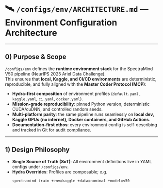 # 🛰️ `/configs/env/ARCHITECTURE.md` — Environment Configuration Architecture

---

## 0) Purpose & Scope

`/configs/env` defines the **runtime environment stack** for the SpectraMind V50 pipeline (NeurIPS 2025 Ariel Data Challenge).  
This ensures that **local, Kaggle, and CI/CD environments** are deterministic, reproducible, and fully aligned with the **Master Coder Protocol (MCP)**:

- **Hydra-first composition** of environment profiles (`default.yaml`, `kaggle.yaml`, `ci.yaml`, `docker.yaml`).
- **Mission-grade reproducibility**: pinned Python version, deterministic CUDA/cuDNN, and controlled random seeds.
- **Multi-platform parity**: the same pipeline runs seamlessly on **local dev, Kaggle GPUs (no internet), Docker containers, and GitHub Actions**.
- **Documentation-first ethos**: every environment config is self-describing and tracked in Git for audit compliance.

---

## 1) Design Philosophy

- **Single Source of Truth (SoT)**: All environment definitions live in YAML configs under `/configs/env`.  
- **Hydra Overrides**: Profiles are composable; e.g.  
  ```bash
  spectramind train +env=kaggle +data=nominal +model=v50